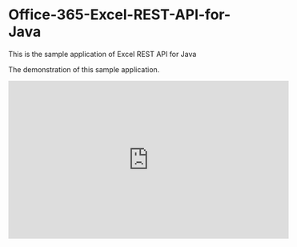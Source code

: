 # Office-365-Excel-REST-API-for-Java
This is the sample application of Excel REST API for Java

The demonstration of this sample application.
<iframe width="560" height="315" src="https://www.youtube.com/embed/rdS7VPOzU0M" frameborder="0" allowfullscreen></iframe>
